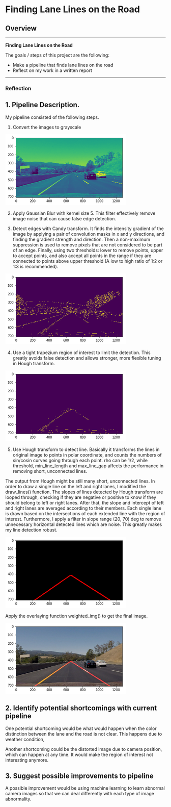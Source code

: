 # **Finding Lane Lines on the Road** 

## Overview

---

**Finding Lane Lines on the Road**

The goals / steps of this project are the following:
* Make a pipeline that finds lane lines on the road
* Reflect on my work in a written report


[//]: # (Image References)

[image1]: ./test_images/image1.png "1"
[image2]: ./test_images/image2.png "2"
[image3]: ./test_images/image3.png "3"
[image4]: ./test_images/image4.png "4"
[image5]: ./test_images/image5.png "5"

---

### Reflection

## 1. Pipeline Description.

My pipeline consisted of the following steps. 

1. Convert the images to grayscale

![alt text][image1]

2. Apply Gaussian Blur with kernel size 5. This filter effectively remove image noise that can cause false edge detection.

3. Detect edges with Candy transform. It finds the intensity gradient of the image by applying a pair of convolution masks in x and y directions, and finding the gradient strength and direction. Then a non-maximum suppression is used to remove pixels that are not considered to be part of an edge. Finally, using two thresholds: lower to remove points, upper to accept points, and also accept all points in the range if they are connected to points above upper threshold (A low to high ratio of 1:2 or 1:3 is recommended).

![alt text][image2]

4. Use a tight trapezium region of interest to limit the detection. This greatly avoids false detection and allows stronger, more flexible tuning in Hough transform.

![alt text][image3]

5. Use Hough transform to detect line. Basically it transforms the lines in original image to points in polar coordinate, and counts the numbers of sin/cosin curves going through each point. rho can be 1/2, while threshold, min_line_length and max_line_gap affects the performance in removing short, unconnected lines.

  The output from Hough might be still many short, unconnected lines. In order to draw a single line on the left and right lanes, I modified the draw_lines() function. The slopes of lines detected by Hough transform are looped through, checking if they are negative or positive to know if they should belong to left or right lanes. After that, the slope and intercept of left and right lanes are averaged according to their members. Each single lane is drawn based on the intersections of each extended line with the region of interest. Furthermore, I apply a filter in slope range (20, 70) deg to remove unnecessary horizontal detected lines which are noise. This greatly makes my line detection robust.

![alt text][image4]

  Apply the overlaying function weighted_img() to get the final image.

![alt text][image5]

## 2. Identify potential shortcomings with current pipeline


One potential shortcoming would be what would happen when the color distinction between the lane and the road is not clear. This happens due to weather condition, 

Another shortcoming could be the distorted image due to camera position, which can happen at any time. It would make the region of interest not interesting anymore.


## 3. Suggest possible improvements to pipeline

A possible improvement would be using machine learning to learn abnormal camera images so that we can deal differently with each type of image abnormality.
